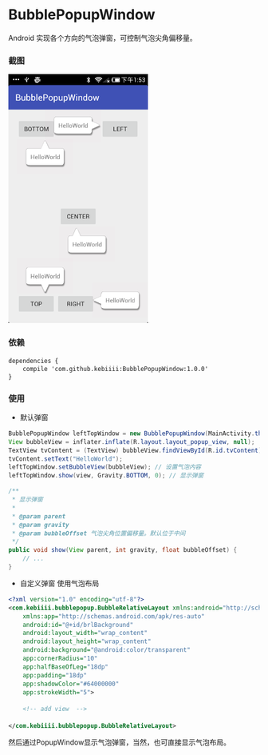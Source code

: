 # BubblePopupWindow
Android 实现各个方向的气泡弹窗，可控制气泡尖角偏移量。

### 截图
<img src="https://github.com/kebiiii/BubblePopupWindow/blob/master/screenshot/screen.png?raw=true" width=280/>

### 依赖
```
dependencies {
    compile 'com.github.kebiiii:BubblePopupWindow:1.0.0'
}
```

### 使用
- 默认弹窗
```java
BubblePopupWindow leftTopWindow = new BubblePopupWindow(MainActivity.this);
View bubbleView = inflater.inflate(R.layout.layout_popup_view, null);
TextView tvContent = (TextView) bubbleView.findViewById(R.id.tvContent);
tvContent.setText("HelloWorld");
leftTopWindow.setBubbleView(bubbleView); // 设置气泡内容
leftTopWindow.show(view, Gravity.BOTTOM, 0); // 显示弹窗
```
```java
/**
 * 显示弹窗
 *
 * @param parent
 * @param gravity
 * @param bubbleOffset 气泡尖角位置偏移量。默认位于中间
 */
public void show(View parent, int gravity, float bubbleOffset) {
    // ...
}
```
- 自定义弹窗
使用气泡布局
```xml
<?xml version="1.0" encoding="utf-8"?>
<com.kebiiii.bubblepopup.BubbleRelativeLayout xmlns:android="http://schemas.android.com/apk/res/android"
    xmlns:app="http://schemas.android.com/apk/res-auto"
    android:id="@+id/brlBackground"
    android:layout_width="wrap_content"
    android:layout_height="wrap_content"
    android:background="@android:color/transparent"
    app:cornerRadius="10"
    app:halfBaseOfLeg="18dp"
    app:padding="18dp"
    app:shadowColor="#64000000"
    app:strokeWidth="5">
    
    <!-- add view  -->

</com.kebiiii.bubblepopup.BubbleRelativeLayout>
```
然后通过PopupWindow显示气泡弹窗，当然，也可直接显示气泡布局。
